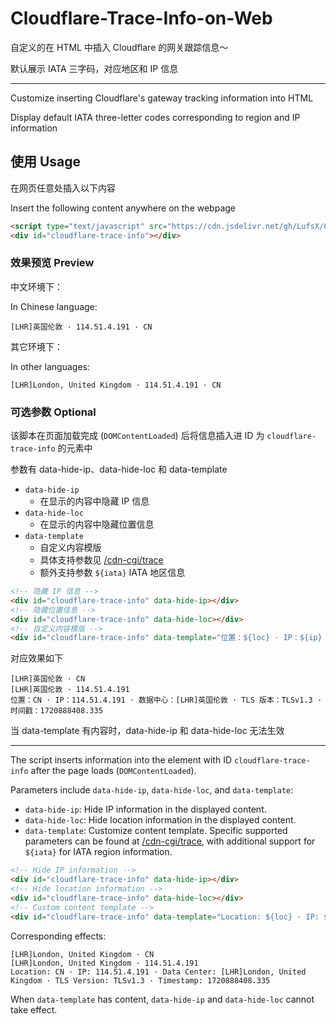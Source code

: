 # Cloudflare-Trace-Info-on-Web

自定义的在 HTML 中插入 Cloudflare 的网关跟踪信息～

默认展示 IATA 三字码，对应地区和 IP 信息

---

Customize inserting Cloudflare's gateway tracking information into HTML

Display default IATA three-letter codes corresponding to region and IP information

## 使用 Usage

在网页任意处插入以下内容

Insert the following content anywhere on the webpage

```html
<script type="text/javascript" src="https://cdn.jsdelivr.net/gh/LufsX/Cloudflare-Trace-Info-on-Web@0.0.2/cftiw.min.js"></script>
<div id="cloudflare-trace-info"></div>
```

### 效果预览 Preview

中文环境下：

In Chinese language:

```plaintext
[LHR]英国伦敦 · 114.51.4.191 · CN
```

其它环境下：

In other languages:

```plaintext
[LHR]London, United Kingdom · 114.51.4.191 · CN
```

### 可选参数 Optional

该脚本在页面加载完成 (`DOMContentLoaded`) 后将信息插入进 ID 为 `cloudflare-trace-info` 的元素中

参数有 data-hide-ip、data-hide-loc 和 data-template

- `data-hide-ip`
  - 在显示的内容中隐藏 IP 信息
- `data-hide-loc`
  - 在显示的内容中隐藏位置信息
- `data-template`
  - 自定义内容模版
  - 具体支持参数见 [/cdn-cgi/trace](https://www.cloudflare.com/cdn-cgi/trace)
  - 额外支持参数 `${iata}` IATA 地区信息

```html
<!-- 隐藏 IP 信息 -->
<div id="cloudflare-trace-info" data-hide-ip></div>
<!-- 隐藏位置信息 -->
<div id="cloudflare-trace-info" data-hide-loc></div>
<!-- 自定义内容模版 -->
<div id="cloudflare-trace-info" data-template="位置：${loc} · IP：${ip} · 数据中心：[${colo}]${iata} · TLS 版本：${tls} · 时间戳：${ts}"></div>
```

对应效果如下

```
[LHR]英国伦敦 · CN
[LHR]英国伦敦 · 114.51.4.191
位置：CN · IP：114.51.4.191 · 数据中心：[LHR]英国伦敦 · TLS 版本：TLSv1.3 · 时间戳：1720888408.335
```

当 data-template 有内容时，data-hide-ip 和 data-hide-loc 无法生效

---

The script inserts information into the element with ID `cloudflare-trace-info` after the page loads (`DOMContentLoaded`).

Parameters include `data-hide-ip`, `data-hide-loc`, and `data-template`:

- `data-hide-ip`: Hide IP information in the displayed content.
- `data-hide-loc`: Hide location information in the displayed content.
- `data-template`: Customize content template. Specific supported parameters can be found at [/cdn-cgi/trace](https://www.cloudflare.com/cdn-cgi/trace), with additional support for `${iata}` for IATA region information.

```html
<!-- Hide IP information -->
<div id="cloudflare-trace-info" data-hide-ip></div>
<!-- Hide location information -->
<div id="cloudflare-trace-info" data-hide-loc></div>
<!-- Custom content template -->
<div id="cloudflare-trace-info" data-template="Location: ${loc} · IP: ${ip} · Data Center: [${colo}]${iata} · TLS Version: ${tls} · Timestamp: ${ts}"></div>
```

Corresponding effects:

```
[LHR]London, United Kingdom · CN
[LHR]London, United Kingdom · 114.51.4.191
Location: CN · IP: 114.51.4.191 · Data Center: [LHR]London, United Kingdom · TLS Version: TLSv1.3 · Timestamp: 1720888408.335
```

When `data-template` has content, `data-hide-ip` and `data-hide-loc` cannot take effect.
